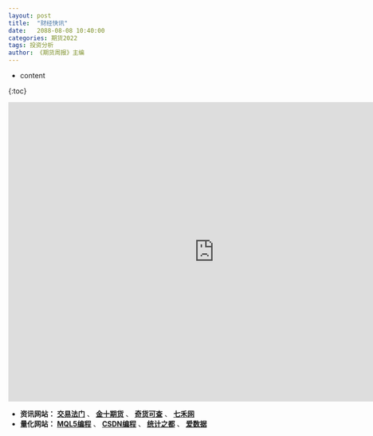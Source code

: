 ```yaml
---
layout: post
title:  "财经快讯"
date:   2088-08-08 10:40:00
categories: 期货2022
tags: 投资分析
author: 《期货周报》主编
---
```


* content

{:toc}
<iframe frameborder="0" width="825" height="600" scrolling="yes" src="https://www.jin10.com/example/jin10.com.html?fontSize=14px&theme=white"></iframe>

* **资讯网站：** **[交易法门](https://www.jiaoyifamen.com/)** 、 **[金十期货](http://qihuo.jin10.com/)** 、 **[奇货可查](https://qhkch.com/#/)** 、 **[七禾网](https://www.7hcn.com/)**
* **量化网站：** **[MQL5编程](https://www.mql5.com/zh/articles/mt5)** 、 **[CSDN编程](https://www.csdn.net/)** 、 **[统计之都](https://cosx.org/)** 、 **[爱数据](http://www.itongji.cn/)**
